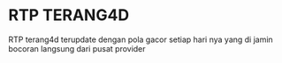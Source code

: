 # RTP TERANG4D
RTP terang4d terupdate dengan pola gacor setiap hari nya yang di jamin bocoran langsung dari pusat provider
